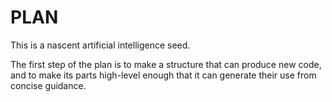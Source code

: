 # PLAN
This is a nascent artificial intelligence seed.

The first step of the plan is to make a structure that can produce new code,
and to make its parts high-level enough that it can generate their use from concise guidance.
